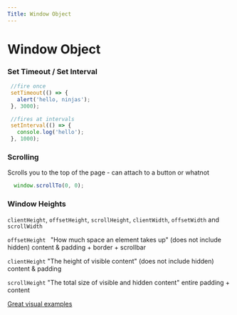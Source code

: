 ```yaml
---
Title: Window Object
---
```

# Window Object

### Set Timeout / Set Interval

```js
 //fire once
 setTimeout(() => {
   alert('hello, ninjas');
 }, 3000);

 //fires at intervals
 setInterval(() => {
   console.log('hello');
 }, 1000);

```

### Scrolling
Scrolls you to the top of the page - can attach to a button or whatnot

```js
  window.scrollTo(0, 0);
```

### Window Heights
`clientHeight`, `offsetHeight`, `scrollHeight`,  `clientWidth`, `offsetWidth` and `scrollWidth`


`offsetHeight `
"How much space an element takes up" (does not include hidden)
content & padding + border + scrollbar

`clientHeight`
"The height of visible content" (does not include hidden)
content & padding

`scrollHeight`
"The total size of visible and hidden content"
entire padding + content

[Great visual examples](http://usefulangle.com/post/40/javascript-client-height-vs-offset-height-vs-scroll-height)



